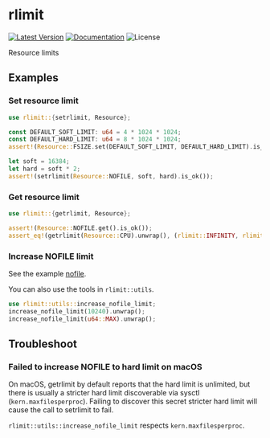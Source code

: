 # rlimit

[![Latest Version]][crates.io]
[![Documentation]][docs.rs] 
![License]

Resource limits

[crates.io]: https://crates.io/crates/rlimit
[Latest Version]: https://img.shields.io/crates/v/rlimit.svg
[Documentation]: https://docs.rs/rlimit/badge.svg
[docs.rs]: https://docs.rs/rlimit
[License]: https://img.shields.io/crates/l/rlimit.svg

## Examples
### Set resource limit

```rust
use rlimit::{setrlimit, Resource};

const DEFAULT_SOFT_LIMIT: u64 = 4 * 1024 * 1024;
const DEFAULT_HARD_LIMIT: u64 = 8 * 1024 * 1024;
assert!(Resource::FSIZE.set(DEFAULT_SOFT_LIMIT, DEFAULT_HARD_LIMIT).is_ok());

let soft = 16384;
let hard = soft * 2;
assert!(setrlimit(Resource::NOFILE, soft, hard).is_ok());
```
### Get resource limit

```rust
use rlimit::{getrlimit, Resource};

assert!(Resource::NOFILE.get().is_ok());
assert_eq!(getrlimit(Resource::CPU).unwrap(), (rlimit::INFINITY, rlimit::INFINITY));
```

### Increase NOFILE limit

See the example [nofile](https://github.com/Nugine/rlimit/tree/v0.6.2-dev/examples/nofile.rs).

You can also use the tools in `rlimit::utils`.

```rust
use rlimit::utils::increase_nofile_limit;
increase_nofile_limit(10240).unwrap();
increase_nofile_limit(u64::MAX).unwrap();
```

## Troubleshoot
### Failed to increase NOFILE to hard limit on macOS

On macOS, getrlimit by default reports that the hard limit is
unlimited, but there is usually a stricter hard limit discoverable
via sysctl (`kern.maxfilesperproc`). Failing to discover this secret stricter hard limit will
cause the call to setrlimit to fail.

`rlimit::utils::increase_nofile_limit` respects `kern.maxfilesperproc`.
